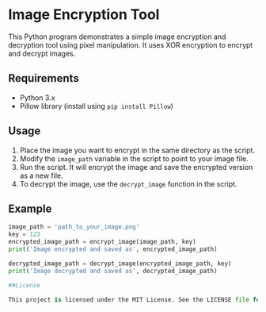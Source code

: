 # Image Encryption Tool

This Python program demonstrates a simple image encryption and decryption tool using pixel manipulation. It uses XOR encryption to encrypt and decrypt images.

## Requirements

- Python 3.x
- Pillow library (install using `pip install Pillow`)

## Usage

1. Place the image you want to encrypt in the same directory as the script.
2. Modify the `image_path` variable in the script to point to your image file.
3. Run the script. It will encrypt the image and save the encrypted version as a new file.
4. To decrypt the image, use the `decrypt_image` function in the script.

## Example

```python
image_path = 'path_to_your_image.png'
key = 123
encrypted_image_path = encrypt_image(image_path, key)
print('Image encrypted and saved as', encrypted_image_path)

decrypted_image_path = decrypt_image(encrypted_image_path, key)
print('Image decrypted and saved as', decrypted_image_path)

##License

This project is licensed under the MIT License. See the LICENSE file for details.

